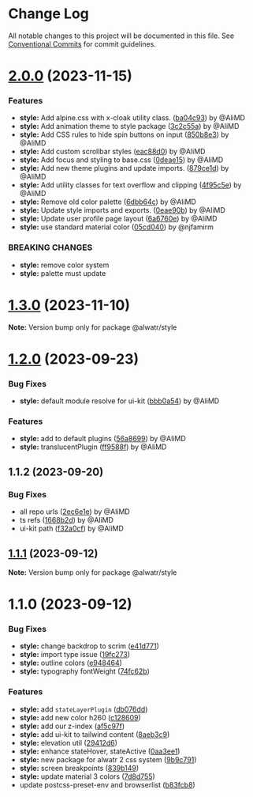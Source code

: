 # Change Log

All notable changes to this project will be documented in this file.
See [Conventional Commits](https://conventionalcommits.org) for commit guidelines.

# [2.0.0](https://github.com/Alwatr/fract/compare/@alwatr/style@1.3.0...@alwatr/style@2.0.0) (2023-11-15)

### Features

* **style:** Add alpine.css with x-cloak utility class. ([ba04c93](https://github.com/Alwatr/fract/commit/ba04c933b88117283ba82d3968c8ad40d22f7a27)) by @AliMD
* **style:** Add animation theme to style package ([3c2c55a](https://github.com/Alwatr/fract/commit/3c2c55a9463614897cd8681c99ce87939440b7e7)) by @AliMD
* **style:** Add CSS rules to hide spin buttons on input ([850b8e3](https://github.com/Alwatr/fract/commit/850b8e314b1948b8fb26d46b338a7fe239641ce8)) by @AliMD
* **style:** Add custom scrollbar styles ([eac88d0](https://github.com/Alwatr/fract/commit/eac88d0cf93537af409cbff232527ca1c9a9c0f6)) by @AliMD
* **style:** Add focus and styling to base.css ([0deae15](https://github.com/Alwatr/fract/commit/0deae15eb849ce63c1f09f104f41894d4166993b)) by @AliMD
* **style:** Add new theme plugins and update imports. ([879ce1d](https://github.com/Alwatr/fract/commit/879ce1d759ef3b401966c338e8574a4d92829099)) by @AliMD
* **style:** Add utility classes for text overflow and clipping ([4f95c5e](https://github.com/Alwatr/fract/commit/4f95c5e146f92b99efb7b793f790715c2c711740)) by @AliMD
* **style:** Remove old color palette ([6dbb64c](https://github.com/Alwatr/fract/commit/6dbb64ceaa833f936710ccf4396a5c55491dddf8)) by @AliMD
* **style:** Update style imports and exports. ([0eae90b](https://github.com/Alwatr/fract/commit/0eae90b4bfa4815f0065a13d8eea6fa3a23ff658)) by @AliMD
* **style:** Update user profile page layout ([6a6760e](https://github.com/Alwatr/fract/commit/6a6760e218fee238d950810d4c7e065f656c9942)) by @AliMD
* **style:** use standard material color ([05cd040](https://github.com/Alwatr/fract/commit/05cd040025a4d4fa72275e54aecf84f1e1746321)) by @njfamirm

### BREAKING CHANGES

* **style:** remove color system
* **style:** palette must update

# [1.3.0](https://github.com/Alwatr/fract/compare/@alwatr/style@1.2.0...@alwatr/style@1.3.0) (2023-11-10)

**Note:** Version bump only for package @alwatr/style

# [1.2.0](https://github.com/Alwatr/fract/compare/@alwatr/style@1.1.2...@alwatr/style@1.2.0) (2023-09-23)

### Bug Fixes

- **style:** default module resolve for ui-kit ([bbb0a54](https://github.com/Alwatr/fract/commit/bbb0a542ccc9def933843abda4c556d327782a03)) by @AliMD

### Features

- **style:** add to default plugins ([56a8699](https://github.com/Alwatr/fract/commit/56a8699f0f86c5d07a5539179374918826597233)) by @AliMD
- **style:** translucentPlugin ([ff9588f](https://github.com/Alwatr/fract/commit/ff9588fe2ccc4b42e9ba3ed4976eaa9061d37a80)) by @AliMD

## 1.1.2 (2023-09-20)

### Bug Fixes

- all repo urls ([2ec6e1e](https://github.com/Alwatr/fract/commit/2ec6e1e080f37d3b7c5eb37b272c1aa049540756)) by @AliMD
- ts refs ([1668b2d](https://github.com/Alwatr/fract/commit/1668b2dbe0fcde38d3d0689ac230ce3bcdc712cb)) by @AliMD
- ui-kit path ([f32a0cf](https://github.com/Alwatr/fract/commit/f32a0cfdf7d118b8f56931e4fbd05385dcda7376)) by @AliMD

## [1.1.1](https://github.com/Alwatr/fract/compare/@alwatr/style@1.1.0...@alwatr/style@1.1.1) (2023-09-12)

**Note:** Version bump only for package @alwatr/style

# 1.1.0 (2023-09-12)

### Bug Fixes

- **style:** change backdrop to scrim ([e41d771](https://github.com/Alwatr/fract/commit/e41d771082933b39035bb91b1fbc6486f4d803a7))
- **style:** import type issue ([19fc273](https://github.com/Alwatr/fract/commit/19fc273310c2e32beb1d48224bcebb9f1dd75153))
- **style:** outline colors ([e948464](https://github.com/Alwatr/fract/commit/e9484640b2b11ad2e010fcad2b729efb5e0eeb39))
- **style:** typography fontWeight ([74fc62b](https://github.com/Alwatr/fract/commit/74fc62b6bbb009090c58bde3db9bfa841fa0131c))

### Features

- **style:** add `stateLayerPlugin` ([db076dd](https://github.com/Alwatr/fract/commit/db076dd5f3af851e5eac3e1c68d7b1e2cb7cbc0d))
- **style:** add new color h260 ([c128609](https://github.com/Alwatr/fract/commit/c128609963df0aba508f239799ef8c52ea066c40))
- **style:** add our z-index ([af5c97f](https://github.com/Alwatr/fract/commit/af5c97f6f9fb439ec414e903497f416ddd2a76de))
- **style:** add ui-kit to tailwind content ([8aeb3c9](https://github.com/Alwatr/fract/commit/8aeb3c90df1e87c1d7e128a0b50662727417e679))
- **style:** elevation util ([29412d6](https://github.com/Alwatr/fract/commit/29412d6541ce63e2dbf4078a81b308c1b7a6020c))
- **style:** enhance stateHover, stateActive ([0aa3ee1](https://github.com/Alwatr/fract/commit/0aa3ee1ed13183921aed058502fd961f2902e676))
- **style:** new package for alwatr 2 css system ([9b9c791](https://github.com/Alwatr/fract/commit/9b9c791570f23ec14d724528b5173cfe93a5e46b))
- **style:** screen breakpoints ([839b149](https://github.com/Alwatr/fract/commit/839b14951665fbb109a46713d528e0070da46e4e))
- **style:** update material 3 colors ([7d8d755](https://github.com/Alwatr/fract/commit/7d8d75557d927d045889a3463562e50093edbbdc))
- update postcss-preset-env and browserlist ([b83fcb8](https://github.com/Alwatr/fract/commit/b83fcb8e7d3f9cfa41f6e846444591642d7ebe6c))
